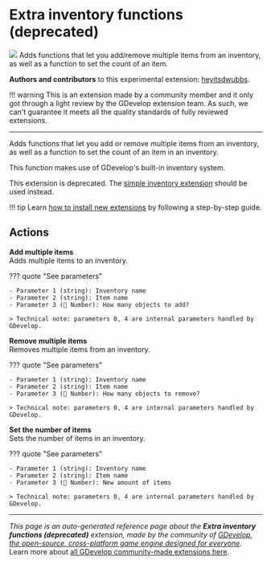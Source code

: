 # Extra inventory functions (deprecated)

<img src="https://resources.gdevelop-app.com/assets/Icons/Line Hero Pack/Master/SVG/Education and Learning/Education and Learning_education_school_bag_backpack.svg" class="extension-icon"></img>
Adds functions that let you add/remove multiple items from an inventory, as well as a function to set the count of an item.

**Authors and contributors** to this experimental extension: [heyitsdwubbs](https://gd.games/heyitsdwubbs).

!!! warning
    This is an extension made by a community member and it only got through a
    light review by the GDevelop extension team. As such, we can't guarantee it
    meets all the quality standards of fully reviewed extensions.

---

Adds functions that let you add or remove multiple items from an inventory, as well as a function to set the count of an item in an inventory.

This function makes use of GDevelop's built-in inventory system.

This extension is deprecated. The [simple inventory extension](https://wiki.gdevelop.io/gdevelop5/extensions/inventories) should be used instead.

!!! tip
    Learn [how to install new extensions](/gdevelop5/extensions/search) by following a step-by-step guide.

## Actions

**Add multiple items**  
Adds multiple items to an inventory.

??? quote "See parameters"

    - Parameter 1 (string): Inventory name
    - Parameter 2 (string): Item name
    - Parameter 3 (🔢 Number): How many objects to add?

    > Technical note: parameters 0, 4 are internal parameters handled by GDevelop.

**Remove multiple items**  
Removes multiple items from an inventory.

??? quote "See parameters"

    - Parameter 1 (string): Inventory name
    - Parameter 2 (string): Item name
    - Parameter 3 (🔢 Number): How many objects to remove?

    > Technical note: parameters 0, 4 are internal parameters handled by GDevelop.

**Set the number of items**  
Sets the number of items in an inventory.

??? quote "See parameters"

    - Parameter 1 (string): Inventory name
    - Parameter 2 (string): Item name
    - Parameter 3 (🔢 Number): New amount of items

    > Technical note: parameters 0, 4 are internal parameters handled by GDevelop.




---

*This page is an auto-generated reference page about the **Extra inventory functions (deprecated)** extension, made by the community of [GDevelop, the open-source, cross-platform game engine designed for everyone](https://gdevelop.io/).* Learn more about [all GDevelop community-made extensions here](/gdevelop5/extensions).